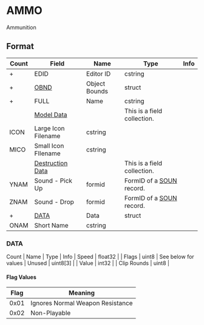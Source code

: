 AMMO
====

Ammunition

## Format

Count | Field | Name | Type | Info
------|-------|------|------|-----
+ | EDID | Editor ID | cstring |
+ | [OBND](Fields/OBND.md) | Object Bounds | struct |
+ | FULL | Name | cstring |
 | | [Model Data](Fields/Model.md) | | This is a field collection.
 | ICON | Large Icon Filename | cstring | 
 | MICO | Small Icon FIlename | cstring |
 | | [Destruction Data](Fields/Destruction.md) | | This is a field collection.
 | YNAM | Sound - Pick Up | formid | FormID of a [SOUN](SOUN.md) record.
 | ZNAM | Sound - Drop | formid | FormID of a [SOUN](SOUN.md) record.
+ | [DATA](#data) | Data | struct 
 | ONAM | Short Name | cstring |
 
### DATA

Count | Name | Type | Info
 | Speed | float32 |
 | Flags | uint8 | See below for values
 | Unused | uint8[3] |
 | Value | int32 |
 | Clip Rounds | uint8 |
 
#### Flag Values

Flag | Meaning
-----|--------
0x01 | Ignores Normal Weapon Resistance
0x02 | Non-Playable
 
